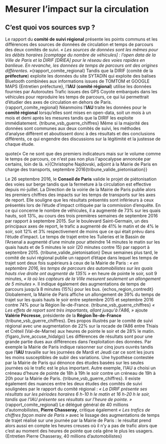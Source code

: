 # Mesurer l’impact sur la circulation

## C’est quoi vos sources svp ?
Le rapport du **comité de suivi régional** présente les points communs et les différences des sources de données de circulation et temps de parcours des deux comités de suivi. _« Les sources de données sont les mêmes pour les débits horaires [comptage du nombre de véhicules] : l’open data de la Ville de Paris et la DIRIF [DRIEA] pour le réseau des voies rapides en banlieue. En revanche, les données de temps de parcours ont des origines différentes. »_{rapport_comite_regional} Tandis que la DIRIF (comité de la **préfecture**) exploite les données du site SYTADIN qui exploite des balises Bluetooth combinées aux informations issues de TOMTOM et GOOGLE MAPS {Entretien préfecture}, l’**IAU** (**comité régional**) utilise les données fournies par Autoroutes Trafic issues des GPS Coyote embarqués dans les véhicules pour reproduire les temps de parcours, ce qui lui permettrait d’étudier des axes de circulation en dehors de Paris. {rapport_comite_regional} Néanmoins l’**IAU** traite les données pour le **comité régional** lorsqu’elles sont mises en open-data, soit un mois à un mois et demi après les mesures tandis que la DIRIF les exploite immédiatement. {tribune_vsb_guerre_chiffres} Même si la majorité des données sont communes aux deux comités de suivi, les méthodes d’analyse diffèrent et aboutissent donc à des résultats et des conclusions différents, ce qui engendre des discussions sur la légitimité et la justesse de chaque étude.

quote{« Ce ne sont que des premiers indicateurs mais sur le volume comme le temps de parcours, ce n'est pas non plus l'apocalypse annoncée par certains, loin de là. »}{Christophe Najdovski, adjoint à la Mairie de Paris en charge des transports, septembre 2016{tribune_valide_pietonisation}}

Le 26 septembre 2016, le **Conseil de Paris** valide le projet de piétonisation des voies sur berge tandis que la fermeture à la circulation est effective depuis mi-juillet. La Direction de la voirie de la Mairie de Paris publie alors les premiers chiffres des impacts sur les temps de transports sur les axes de report. Elle souligne que les résultats présentés sont inférieurs à ceux présentés lors de l’étude d’impact critiquée par la commission d’enquête. En ce qui concerne le nombre de véhicules, il a augmenté de 73% sur les quais hauts, soit 13%, au cours des trois premières semaines de septembre 2016 par rapport à septembre 2015. Sur le boulevard Saint-Germain, un des principaux axes de report, le trafic a augmenté de 41% le matin et de 4% le soir, soit 12% et 3% respectivement de moins que ce qui était prévu dans l’étude d’impact. Le temps de trajet entre les Tuileries et le Bassin de l’Arsenal a augmenté d’une minute pour atteindre 14 minutes le matin sur les quais hauts et de 5 minutes le soir (20 minutes contre 15) par rapport à septembre 2015. {tribune_valide_pietonisation} Deux semaines plus tard, le comité de suivi régional publie un rapport d’étape dans lequel les temps de trajet sont deux fois supérieurs à ceux de la Mairie de Paris : _« en septembre 2016, les temps de parcours des automobilistes sur les quais hauts rive droite ont augmenté de 135% »_ en heure de pointe le soir, soit 9 minutes, _« là où les capteurs de la Ville mesurent seulement un allongement de 5 minutes »_. Il indique également des augmentations de temps de parcours jusqu’à 8 minutes (15%) pour les bus. {echos_region_contredit} Globalement, la Mairie de Paris affiche un allongement de 39% du temps de trajet sur les quais hauts le soir entre septembre 2015 et septembre 2016 contre 74% pour la Région Île-de-France. {tribune_vsb_guerre_chiffres} _« Les effets de report sont très importants, allant jusqu'à l'A86, »_ ajoute **Valérie Pécresse**, présidente de la **Région Île-de-France** {tribune_vsb_guerre_chiffres}.  Des propos illustrés par le comité de suivi régional avec une augmentation de 22% sur la rocade de l’A86 entre Thiais et Créteil (Val-de-Marne) aux heures de pointe le soir et de 28% le matin. {figaro_livre_accuse_hidalgo}
Les différences de résultats sont pour une grande partie dues aux différences dans l’exploitation des données. Par exemple la Mairie de Paris indique raisonner sur cinq jours ouvrés tandis que l’**IAU** travaille sur les journées de Mardi et Jeudi car ce sont les jours les moins susceptibles de subir des variations. Une hypothèse contestée par la Mairie de Paris qui dénonce des études basées sur les seules journées où le trafic est le plus important. Autre exemple, l’IAU a choisi un créneau d’heure de pointe de 18h à 19h le soir contre un créneau de 19h à 20h pour la Mairie de Paris. {tribune_vsb_guerre_chiffres}. Il existe également des nuances entre les deux études des comités de suivi soulignées par le rapport du comité régional : _« La DIRIF présente ses résultats sur les périodes horaires 6 h-10 h le matin et 16 h-20 h le soir, tandis que l’IAU présente ses résultats sur l’heure de pointe. »_ {rapport_comite_regional} Le délégué général de 40 millions d’automobilistes, **Pierre Chasseray**, critique également _« Les trafics de chiffres façon maire de Paris »_ avec le lissage des augmentations de temps de trajet réalisé sur une journée par la Mairie de Paris : le résultat prend alors aussi en compte les heures creuses où il n’y a pas de trafic alors que c’est au moment des heures de pointe que cela gêne le plus les usagers. {Entretien Pierre Chasseray, 40 millions d’automobilistes}
